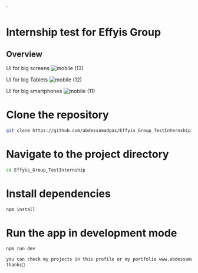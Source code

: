 `
# Internship test for Effyis Group 

## Overview

UI for big screens
![mobile (13)](https://github.com/abdessamadpas/Effyis_Group_TestInternship/assets/53188247/019922b7-d9ab-49eb-b685-0a8bed2309af)

UI for big Tablets
![mobile (12)](https://github.com/abdessamadpas/Effyis_Group_TestInternship/assets/53188247/ff213c4e-9110-4cfe-a1d9-b36250402ba0)

UI for big smartphones
![mobile (11)](https://github.com/abdessamadpas/Effyis_Group_TestInternship/assets/53188247/15fd9b83-5b67-47c0-aa03-14bf581cd951)


# Clone the repository

```bash
git clone https://github.com/abdessamadpas/Effyis_Group_TestInternship
```
# Navigate to the project directory

```bash
cd Effyis_Group_TestInternship
```
# Install dependencies
```bash
npm install
```

# Run the app in development mode
```bash
npm run dev
```



```bash
you can check my projects in this profile or my portfolio www.abdessamadpas.tech
thanks🌱

```
